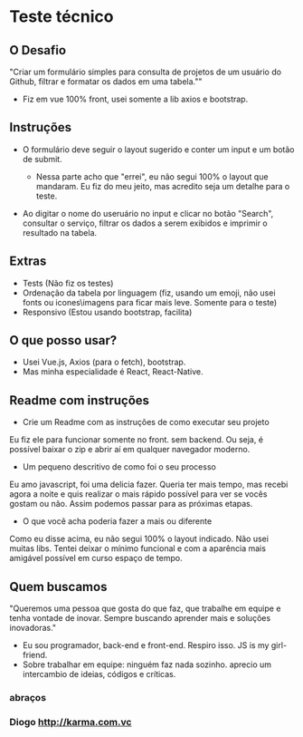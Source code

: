 # Teste técnico

## O Desafio

"Criar um formulário simples para consulta de projetos de um usuário do Github, filtrar e formatar os dados em uma tabela.""
  * Fiz em vue 100% front, usei somente a lib axios e bootstrap.

## Instruções

- O formulário deve seguir o layout sugerido e conter um input e um botão de submit.

  * Nessa parte acho que "errei", eu não segui 100% o layout que mandaram. Eu fiz do meu jeito, mas acredito seja um detalhe para o teste.


- Ao digitar o nome do useruário no input e clicar no botão "Search", consultar o serviço, filtrar os dados a serem exibidos e imprimir o resultado na tabela.

## Extras

- Tests  (Não fiz os testes)
- Ordenação da tabela por linguagem (fiz, usando um emoji, não usei fonts ou icones\imagens para ficar mais leve. Somente para o teste)
- Responsivo (Estou usando bootstrap, facilita)


## O que posso usar?

- Usei Vue.js, Axios (para o fetch), bootstrap.
- Mas minha especialidade é React, React-Native.

## Readme com instruções

- Crie um Readme com as instruções de como executar seu projeto

Eu fiz ele para funcionar somente no front. sem backend. Ou seja, é possível baixar o zip e abrir aí em qualquer navegador moderno.

- Um pequeno descritivo de como foi o seu processo

Eu amo javascript, foi uma delicia fazer. Queria ter mais tempo, mas recebi agora a noite e quis realizar o mais rápido possível para ver se vocês gostam ou não. Assim podemos passar para as próximas etapas.

- O que você acha poderia fazer a mais ou diferente

Como eu disse acima, eu não segui 100% o layout indicado. Não usei muitas libs. Tentei deixar o mínimo funcional e com a aparência mais amigável possível em curso espaço de tempo.

## Quem buscamos

"Queremos uma pessoa que gosta do que faz, que trabalhe em equipe e tenha vontade de inovar. Sempre buscando aprender mais e soluções inovadoras."

* Eu sou programador, back-end e front-end. Respiro isso. JS is my girl-friend.
* Sobre trabalhar em equipe: ninguém faz nada sozinho. aprecio um intercambio de ideias, códigos e críticas.


### abraços
### Diogo http://karma.com.vc
